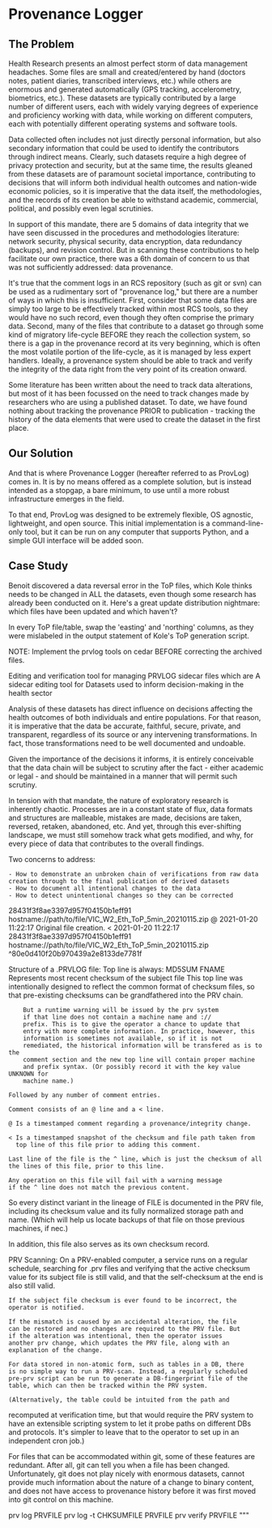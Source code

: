 Provenance Logger
=================

The Problem
------------

Health Research presents an almost perfect storm of data management headaches. Some files are small and created/entered by hand (doctors notes, patient diaries, transcribed interviews, etc.) while others are enormous and generated automatically (GPS tracking, accelerometry, biometrics, etc.). These datasets are typically contributed by a large number of different users, each with widely varying degrees of experience and proficiency working with data, while working on different computers, each with potentially different operating systems and software tools. 

Data collected often includes not just directly personal information, but also secondary information that could be used to identify the contributors through indirect means. Clearly, such datasets require a high degree of privacy protection and security, but at the same time, the results gleaned from these datasets are of paramount societal importance, contributing to decisions that will inform both individual health outcomes and nation-wide economic policies, so it is imperative that the data itself, the methodologies, and the records of its creation be able to withstand academic, commercial, political, and possibly even legal scrutinies.

In support of this mandate, there are 5 domains of data integrity that we have seen discussed in the procedures and methodologies literature: network security, physical security, data encryption, data redundancy (backups), and revision control. But in scanning these contributions to help facilitate our own practice, there was a 6th domain of concern to us that was not sufficiently addressed: data provenance.

It's true that the comment logs in an RCS repository (such as git or svn) can be used as a rudimentary sort of "provenance log," but there are a number of ways in which this is insufficient. First, consider that some data files are simply too large to be effectively tracked within most RCS tools, so they would have no such record, even though they often comprise the primary data. Second, many of the files that contribute to a dataset go through some kind of migratory life-cycle BEFORE they reach the collection system, so there is a gap in the provenance record at its very beginning, which is often the most volatile portion of the life-cycle, as it is managed by less expert handlers. Ideally, a provenance system should be able to track and verify the integrity of the data right from the very point of its creation onward.

Some literature has been written about the need to track data alterations, but most of it has been focussed on the need to track changes made by researchers who are using a published dataset. To date, we have found nothing about tracking the provenance PRIOR to publication - tracking the history of the data elements that were used to create the dataset in the first place.


Our Solution
------------
And that is where Provenance Logger (hereafter referred to as ProvLog) comes in. It is by no means offered as a complete solution, but is instead intended as a stopgap, a bare minimum, to use until a more robust infrastructure emerges in the field.

To that end, ProvLog was designed to be extremely flexible, OS agnostic, lightweight, and open source. This initial implementation is a command-line-only tool, but it can be run on any computer that supports Python, and a simple GUI interface will be added soon.


Case Study
----------
Benoit discovered a data reversal error in the ToP files, which Kole thinks needs to be changed in ALL the datasets, even though some research has already been conducted on it. Here's a great update distribution nightmare: which files have been updated and which haven't?

In every ToP file/table, swap the 'easting' and 'northing' columns, as they were mislabeled in the output statement of Kole's ToP generation script.

NOTE: Implement the prvlog tools on cedar BEFORE correcting the archived files.


Editing and verification tool for managing PRVLOG sidecar files which are 
A sidecar editing tool for 
Datasets used to inform decision-making in the health sector
 
Analysis of these datasets has direct influence on decisions affecting the health outcomes of both individuals and entire populations. For that reason, it is imperative that the data be accurate, faithful, secure, private, and transparent, regardless of its source or any intervening transformations. In fact, those transformations need to be well documented and undoable.

Given the importance of the decisions it informs, it is entirely conceivable that the data chain will be subject to scrutiny after the fact - either academic or legal - and should be maintained in a manner that will permit such scrutiny.

In tension with that mandate, the nature of exploratory research is inherently chaotic. Processes are in a constant state of flux, data formats and structures are malleable, mistakes are made, decisions are taken, reversed, retaken, abandoned, etc. And yet, through this ever-shifting landscape, we must still somehow track what gets modified, and why, for every piece of data that contributes to the overall findings.

Two concerns to address: 

	- How to demonstrate an unbroken chain of verifications from raw data creation through to the final publication of derived datasets
	- How to document all intentional changes to the data
	- How to detect unintentional changes so they can be corrected

28431f3f8ae3397d957f04150b1eff91  hostname://path/to/file/VIC_W2_Eth_ToP_5min_20210115.zip
@ 2021-01-20 11:22:17 Original file creation. 
< 2021-01-20 11:22:17 28431f3f8ae3397d957f04150b1eff91  hostname://path/to/file/VIC_W2_Eth_ToP_5min_20210115.zip
^80e0d410f20b970439a2e8133de7781f

Structure of a .PRVLOG file:
    Top line is always: MD5SUM  FNAME
        Represents most recent checksum of the subject file
        This top line was intentionally designed to reflect the
        common format of checksum files, so that pre-existing 
        checksums can be grandfathered into the PRV chain. 

        But a runtime warning will be issued by the prv system
        if that line does not contain a machine name and ://
        prefix. This is to give the operator a chance to update that
        entry with more complete information. In practice, however, this
        information is sometimes not available, so if it is not
        remediated, the historical information will be transfered as is to the
        comment section and the new top line will contain proper machine
        and prefix syntax. (Or possibly record it with the key value UNKNOWN for 
        machine name.)
                
    Followed by any number of comment entries.

    Comment consists of an @ line and a < line.

    @ Is a timestamped comment regarding a provenance/integrity change.

    < Is a timestamped snapshot of the checksum and file path taken from 
      top line of this file prior to adding this comment.

    Last line of the file is the ^ line, which is just the checksum of all the lines of this file, prior to this line.

    Any operation on this file will fail with a warning message
    if the ^ line does not match the previous content.

So every distinct variant in the lineage of FILE is documented in
the PRV file, including its checksum value and its fully
normalized storage path and name. (Which will help us locate
backups of that file on those previous machines, if nec.)

In addition, this file also serves as its own checksum record.

PRV Scanning:
    On a PRV-enabled computer, a service runs on a regular schedule,
    searching for .prv files and verifying that the active checksum
    value for its subject file is still valid, and that the
    self-checksum at the end is also still valid.

    If the subject file checksum is ever found to be incorrect, the
    operator is notified. 

    If the mismatch is caused by an accidental alteration, the file
    can be restored and no changes are required to the PRV file. But
    if the alteration was intentional, then the operator issues
    another prv change, which updates the PRV file, along with an
    explanation of the change.

    For data stored in non-atomic form, such as tables in a DB, there
    is no simple way to run a PRV-scan. Instead, a regularly scheduled 
    pre-prv script can be run to generate a DB-fingerprint file of the 
    table, which can then be tracked within the PRV system.

    (Alternatively, the table could be intuited from the path and
recomputed at verification time, but that would require the PRV
system to have an extensible scripting system to let it probe
paths on different DBs and protocols. It's simpler to leave that
to the operator to set up in an independent cron job.)


For files that can be accommodated within git, some of these
features are redundant. After all, git can tell you when a file
has been changed. Unfortunately, git does not play nicely with
enormous datasets, cannot provide much information about the
nature of a change to binary content, and does not have access to
provenance history before it was first moved into git control on 
this machine.

prv log PRVFILE
prv log -t CHKSUMFILE PRVFILE
prv verify PRVFILE
"""
